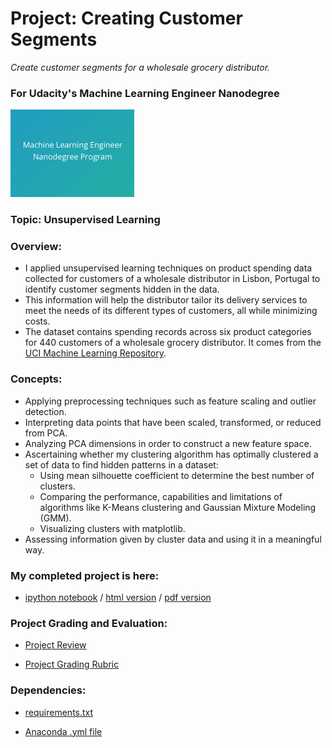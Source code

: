 # Project: Creating Customer Segments
*Create customer segments for a wholesale grocery distributor.*
### For Udacity's Machine Learning Engineer Nanodegree
<img src="https://github.com/jamesdellinger/machine_learning_nanodegree_customer_segments_project/blob/master/mlndlogo.png" height="140">

### Topic: Unsupervised Learning

### Overview:

* I applied unsupervised learning techniques on product spending data collected for customers of a wholesale distributor in Lisbon, Portugal to identify customer segments hidden in the data.
* This information will help the distributor tailor its delivery services to meet the needs of its different types of customers, all while minimizing costs.
* The dataset contains spending records across six product categories for 440 customers of a wholesale grocery distributor. It comes from the [UCI Machine Learning Repository](https://archive.ics.uci.edu/ml/datasets/Wholesale+customers).

### Concepts:

* Applying preprocessing techniques such as feature scaling and outlier detection.
* Interpreting data points that have been scaled, transformed, or reduced from PCA.
* Analyzing PCA dimensions in order to construct a new feature space.
* Ascertaining whether my clustering algorithm has optimally clustered a set of data to find hidden patterns in a dataset:
  * Using mean silhouette coefficient to determine the best number of clusters.
  * Comparing the performance, capabilities and limitations of algorithms like K-Means clustering and Gaussian Mixture Modeling (GMM).
  * Visualizing clusters with matplotlib.
* Assessing information given by cluster data and using it in a meaningful way.

### My completed project is here:

* [ipython notebook](https://github.com/jamesdellinger/machine_learning_nanodegree_customer_segments_project/blob/master/customer_segments.ipynb) / [html version](http://htmlpreview.github.com/?https://github.com/jamesdellinger/machine_learning_nanodegree_customer_segments_project/blob/master/report.html) / [pdf version](https://github.com/jamesdellinger/machine_learning_nanodegree_customer_segments_project/blob/master/customer_segments.pdf)

### Project Grading and Evaluation:

* [Project Review](https://github.com/jamesdellinger/machine_learning_nanodegree_customer_segments_project/blob/master/customer_segments_project_review.pdf)

* [Project Grading Rubric](https://github.com/jamesdellinger/machine_learning_nanodegree_customer_segments_project/blob/master/customer_segments_project_grading_rubric.pdf)

### Dependencies:

* [requirements.txt](https://github.com/jamesdellinger/machine_learning_nanodegree_customer_segments_project/blob/master/requirements.txt)

* [Anaconda .yml file](https://github.com/jamesdellinger/machine_learning_nanodegree_customer_segments_project/blob/master/customer_segments_project.yml)
